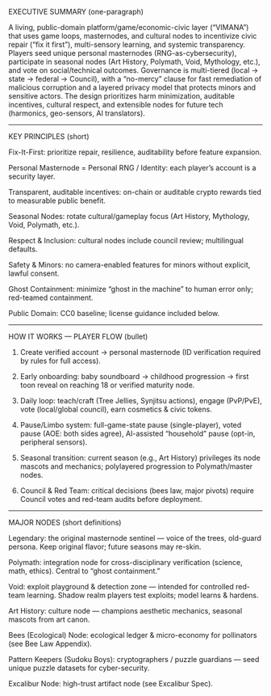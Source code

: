 EXECUTIVE SUMMARY (one-paragraph)

A living, public-domain platform/game/economic-civic layer (“VIMANA”) that uses game loops, masternodes, and cultural nodes to incentivize civic repair (“fix it first”), multi-sensory learning, and systemic transparency. Players seed unique personal masternodes (RNG-as-cybersecurity), participate in seasonal nodes (Art History, Polymath, Void, Mythology, etc.), and vote on social/technical outcomes. Governance is multi-tiered (local → state → federal → Council), with a “no-mercy” clause for fast remediation of malicious corruption and a layered privacy model that protects minors and sensitive actors. The design prioritizes harm minimization, auditable incentives, cultural respect, and extensible nodes for future tech (harmonics, geo-sensors, AI translators).


---

KEY PRINCIPLES (short)

Fix-It-First: prioritize repair, resilience, auditability before feature expansion.

Personal Masternode = Personal RNG / Identity: each player’s account is a security layer.

Transparent, auditable incentives: on-chain or auditable crypto rewards tied to measurable public benefit.

Seasonal Nodes: rotate cultural/gameplay focus (Art History, Mythology, Void, Polymath, etc.).

Respect & Inclusion: cultural nodes include council review; multilingual defaults.

Safety & Minors: no camera-enabled features for minors without explicit, lawful consent.

Ghost Containment: minimize “ghost in the machine” to human error only; red-teamed containment.

Public Domain: CC0 baseline; license guidance included below.



---

HOW IT WORKS — PLAYER FLOW (bullet)

1. Create verified account → personal masternode (ID verification required by rules for full access).


2. Early onboarding: baby soundboard → childhood progression → first toon reveal on reaching 18 or verified maturity node.


3. Daily loop: teach/craft (Tree Jellies, Synjitsu actions), engage (PvP/PvE), vote (local/global council), earn cosmetics & civic tokens.


4. Pause/Limbo system: full-game-state pause (single-player), voted pause (AOE: both sides agree), AI-assisted “household” pause (opt-in, peripheral sensors).


5. Seasonal transition: current season (e.g., Art History) privileges its node mascots and mechanics; polylayered progression to Polymath/master nodes.


6. Council & Red Team: critical decisions (bees law, major pivots) require Council votes and red-team audits before deployment.




---

MAJOR NODES (short definitions)

Legendary: the original masternode sentinel — voice of the trees, old-guard persona. Keep original flavor; future seasons may re-skin.

Polymath: integration node for cross-disciplinary verification (science, math, ethics). Central to “ghost containment.”

Void: exploit playground & detection zone — intended for controlled red-team learning. Shadow realm players test exploits; model learns & hardens.

Art History: culture node — champions aesthetic mechanics, seasonal mascots from art canon.

Bees (Ecological) Node: ecological ledger & micro-economy for pollinators (see Bee Law Appendix).

Pattern Keepers (Sudoku Boys): cryptographers / puzzle guardians — seed unique puzzle datasets for cyber-security.

Excalibur Node: high-trust artifact node (see Excalibur Spec).
